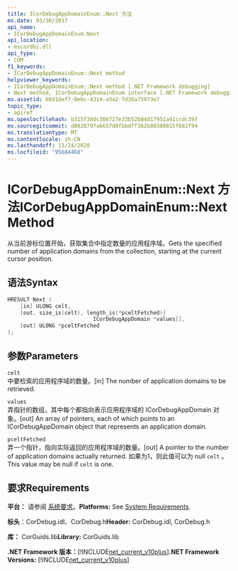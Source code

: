 ```yaml
---
title: ICorDebugAppDomainEnum::Next 方法
ms.date: 03/30/2017
api_name:
- ICorDebugAppDomainEnum.Next
api_location:
- mscordbi.dll
api_type:
- COM
f1_keywords:
- ICorDebugAppDomainEnum::Next method
helpviewer_keywords:
- ICorDebugAppDomainEnum::Next method [.NET Framework debugging]
- Next method, ICorDebugAppDomainEnum interface [.NET Framework debugging]
ms.assetid: b8d1def7-0ebc-4314-a3a2-fd36a75973e7
topic_type:
- apiref
ms.openlocfilehash: b315f38dc306727e33b52b84d17951a91ccdc39f
ms.sourcegitcommit: d8020797a6657d0fbbdff362b80300815f682f94
ms.translationtype: MT
ms.contentlocale: zh-CN
ms.lasthandoff: 11/24/2020
ms.locfileid: "95684468"
---
```

# <a name="icordebugappdomainenumnext-method"></a><span data-ttu-id="81a17-102">ICorDebugAppDomainEnum::Next 方法</span><span class="sxs-lookup"><span data-stu-id="81a17-102">ICorDebugAppDomainEnum::Next Method</span></span>

<span data-ttu-id="81a17-103">从当前游标位置开始，获取集合中指定数量的应用程序域。</span><span class="sxs-lookup"><span data-stu-id="81a17-103">Gets the specified number of application domains from the collection, starting at the current cursor position.</span></span>  
  
## <a name="syntax"></a><span data-ttu-id="81a17-104">语法</span><span class="sxs-lookup"><span data-stu-id="81a17-104">Syntax</span></span>  
  
```cpp  
HRESULT Next (  
    [in] ULONG celt,  
    [out, size_is(celt), length_is(*pceltFetched)]  
                           ICorDebugAppDomain *values[],  
    [out] ULONG *pceltFetched  
);  
```  
  
## <a name="parameters"></a><span data-ttu-id="81a17-105">参数</span><span class="sxs-lookup"><span data-stu-id="81a17-105">Parameters</span></span>  

 `celt`  
 <span data-ttu-id="81a17-106">中要检索的应用程序域的数量。</span><span class="sxs-lookup"><span data-stu-id="81a17-106">[in] The number of application domains to be retrieved.</span></span>  
  
 `values`  
 <span data-ttu-id="81a17-107">弄指针的数组，其中每个都指向表示应用程序域的 ICorDebugAppDomain 对象。</span><span class="sxs-lookup"><span data-stu-id="81a17-107">[out] An array of pointers, each of which points to an ICorDebugAppDomain object that represents an application domain.</span></span>  
  
 `pceltFetched`  
 <span data-ttu-id="81a17-108">弄一个指针，指向实际返回的应用程序域的数量。</span><span class="sxs-lookup"><span data-stu-id="81a17-108">[out] A pointer to the number of application domains actually returned.</span></span> <span data-ttu-id="81a17-109">如果为1，则此值可以为 null `celt` 。</span><span class="sxs-lookup"><span data-stu-id="81a17-109">This value may be null if `celt` is one.</span></span>  
  
## <a name="requirements"></a><span data-ttu-id="81a17-110">要求</span><span class="sxs-lookup"><span data-stu-id="81a17-110">Requirements</span></span>  

 <span data-ttu-id="81a17-111">**平台：** 请参阅 [系统要求](../../get-started/system-requirements.md)。</span><span class="sxs-lookup"><span data-stu-id="81a17-111">**Platforms:** See [System Requirements](../../get-started/system-requirements.md).</span></span>  
  
 <span data-ttu-id="81a17-112">**标头**：CorDebug.idl、CorDebug.h</span><span class="sxs-lookup"><span data-stu-id="81a17-112">**Header:** CorDebug.idl, CorDebug.h</span></span>  
  
 <span data-ttu-id="81a17-113">**库：** CorGuids.lib</span><span class="sxs-lookup"><span data-stu-id="81a17-113">**Library:** CorGuids.lib</span></span>  
  
 <span data-ttu-id="81a17-114">**.NET Framework 版本：**[!INCLUDE[net_current_v10plus](../../../../includes/net-current-v10plus-md.md)]</span><span class="sxs-lookup"><span data-stu-id="81a17-114">**.NET Framework Versions:** [!INCLUDE[net_current_v10plus](../../../../includes/net-current-v10plus-md.md)]</span></span>
